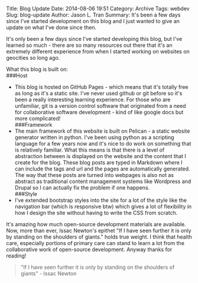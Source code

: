 Title: Blog Update
Date: 2014-08-06 19:51
Category: Archive
Tags: webdev
Slug: blog-update
Author: Jason L. Tran
Summary: It's been a few days since I've started development on this blog and I just wanted to give an update on what I've done since then.

It's only been a few days since I've started developing this blog, but I've learned so much - there are so many resources out there that it's an extremely different experience from when I started working on websites on geocities so long ago.

What this blog is built on:  
###Host  
- This blog is hosted on GitHub Pages - which means that it's totally free as long as it's a static site. I've never used github or git before so it's been a really interesting learning experience. For those who are unfamiliar, git is a version control software that originated from a need for collaborative software development - kind of like google docs but more complicated!  
###Framework  
- The main framework of this website is built on Pelican - a static website generator written in python. I've been using python as a scripting language for a few years now and it's nice to do work on something that is relatively familiar. What this means is that there is a level of abstraction between is displayed on the website and the content that I create for the blog. These blog posts are typed in Markdown where I can include the tags and url and the pages are automatically generated. The way that these posts are turned into webpages is also not as abstract as traditional content management systems like Wordpress and Drupal so I can actually fix the problem if one happens.  
###Style  
- I've extended bootstrap styles into the site for a lot of the style like the navigation bar (which is responsive btw) which gives a lot of flexibility in how I design the site without having to write the CSS from scratch.

It's amazing how much open-source development materials are available. Now, more than ever, Issac Newton's epithet "If I have seen further it is only by standing on the shoulders of giants." holds true weight. I think that health care, especially portions of primary care can stand to learn a lot from the collaborative work of open-source development. Anyway thanks for reading!

>"If I have seen further it is only by standing on the shoulders of giants" - Issac Newton
